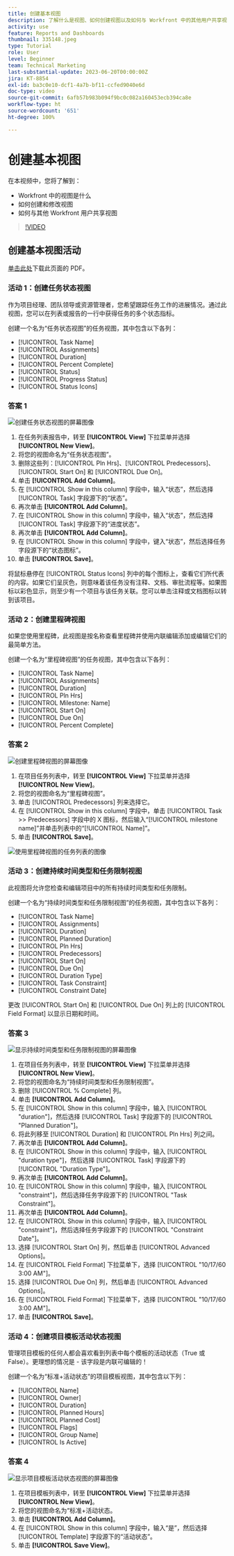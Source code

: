 ```yaml
---
title: 创建基本视图
description: 了解什么是视图、如何创建视图以及如何与 Workfront 中的其他用户共享视图。
activity: use
feature: Reports and Dashboards
thumbnail: 335148.jpeg
type: Tutorial
role: User
level: Beginner
team: Technical Marketing
last-substantial-update: 2023-06-20T00:00:00Z
jira: KT-8854
exl-id: ba3c0e10-dcf1-4a7b-bf11-ccfed9040e6d
doc-type: video
source-git-commit: 6afb57b983b094f9bc0c082a160453ecb394ca8e
workflow-type: ht
source-wordcount: '651'
ht-degree: 100%

---
```


# 创建基本视图

在本视频中，您将了解到：

* Workfront 中的视图是什么
* 如何创建和修改视图
* 如何与其他 Workfront 用户共享视图

>[!VIDEO](https://video.tv.adobe.com/v/335148/?quality=12&learn=on)

## 创建基本视图活动

[单击此处](/help/assets/create-basic-view-activities.pdf)下载此页面的 PDF。

### 活动 1：创建任务状态视图

作为项目经理、团队领导或资源管理者，您希望跟踪任务工作的进展情况。通过此视图，您可以在列表或报告的一行中获得任务的多个状态指标。

创建一个名为“任务状态视图”的任务视图，其中包含以下各列：

* [!UICONTROL Task Name]
* [!UICONTROL Assignments]
* [!UICONTROL Duration]
* [!UICONTROL Percent Complete]
* [!UICONTROL Status]
* [!UICONTROL Progress Status]
* [!UICONTROL Status Icons]

### 答案 1

![创建任务状态视图的屏幕图像](assets/view-exercise.png)

1. 在任务列表报告中，转至 **[!UICONTROL View]** 下拉菜单并选择 **[!UICONTROL New View]**。
1. 将您的视图命名为“任务状态视图”。
1. 删除这些列：[!UICONTROL Pln Hrs]、[!UICONTROL Predecessors]、[!UICONTROL Start On] 和 [!UICONTROL Due On]。
1. 单击 **[!UICONTROL Add Column]**。
1. 在 [!UICONTROL Show in this column] 字段中，输入“状态”，然后选择 [!UICONTROL Task] 字段源下的“状态”。
1. 再次单击 **[!UICONTROL Add Column]**。
1. 在 [!UICONTROL Show in this column] 字段中，输入“状态”，然后选择 [!UICONTROL Task] 字段源下的“进度状态”。
1. 再次单击 **[!UICONTROL Add Column]**。
1. 在 [!UICONTROL Show in this column] 字段中，键入“状态”，然后选择任务字段源下的“状态图标”。
1. 单击 **[!UICONTROL Save]**。

将鼠标悬停在 [!UICONTROL Status Icons] 列中的每个图标上，查看它们所代表的内容。如果它们呈灰色，则意味着该任务没有注释、文档、审批流程等。如果图标以彩色显示，则至少有一个项目与该任务关联。您可以单击注释或文档图标以转到该项目。

### 活动 2：创建里程碑视图

如果您使用里程碑，此视图是按名称查看里程碑并使用内联编辑添加或编辑它们的最简单方法。

创建一个名为“里程碑视图”的任务视图，其中包含以下各列：

* [!UICONTROL Task Name]
* [!UICONTROL Assignments]
* [!UICONTROL Duration]
* [!UICONTROL Pln Hrs]
* [!UICONTROL Milestone: Name]
* [!UICONTROL Start On]
* [!UICONTROL Due On]
* [!UICONTROL Percent Complete]


### 答案 2

![创建里程碑视图的屏幕图像](assets/view-milestone-exercise-1.png)

1. 在项目任务列表中，转至 **[!UICONTROL View]** 下拉菜单并选择 **[!UICONTROL New View]**。
1. 将您的视图命名为“里程碑视图”。
1. 单击 [!UICONTROL Predecessors] 列来选择它。
1. 在 [!UICONTROL Show in this column] 字段中，单击 [!UICONTROL Task >> Predecessors] 字段中的 X 图标，然后输入“[!UICONTROL milestone name]”并单击列表中的“[!UICONTROL Name]”。
1. 单击 **[!UICONTROL Save]**。

![使用里程碑视图的任务列表的图像](assets/view-milestone-exercise-2.png)

### 活动 3：创建持续时间类型和任务限制视图

此视图将允许您检查和编辑项目中的所有持续时间类型和任务限制。

创建一个名为“持续时间类型和任务限制视图”的任务视图，其中包含以下各列：

* [!UICONTROL Task Name]
* [!UICONTROL Assignments]
* [!UICONTROL Duration]
* [!UICONTROL Planned Duration]
* [!UICONTROL Pln Hrs]
* [!UICONTROL Predecessors]
* [!UICONTROL Start On]
* [!UICONTROL Due On]
* [!UICONTROL Duration Type]
* [!UICONTROL Task Constraint]
* [!UICONTROL Constraint Date]

更改 [!UICONTROL Start On] 和 [!UICONTROL Due On] 列上的 [!UICONTROL Field Format] 以显示日期和时间。

### 答案 3

![显示持续时间类型和任务限制视图的屏幕图像](assets/view-activity-3.png)

1. 在项目任务列表中，转至 **[!UICONTROL View]** 下拉菜单并选择 **[!UICONTROL New View]**。
1. 将您的视图命名为“持续时间类型和任务限制视图”。
1. 删除 [!UICONTROL % Complete] 列。
1. 单击 **[!UICONTROL Add Column]**。
1. 在 [!UICONTROL Show in this column] 字段中，输入 [!UICONTROL "duration"]，然后选择 [!UICONTROL Task] 字段源下的 [!UICONTROL "Planned Duration"]。
1. 将此列移至 [!UICONTROL Duration] 和 [!UICONTROL Pln Hrs] 列之间。
1. 再次单击 **[!UICONTROL Add Column]**。
1. 在 [!UICONTROL Show in this column] 字段中，输入 [!UICONTROL "duration type"]，然后选择 [!UICONTROL Task] 字段源下的 [!UICONTROL "Duration Type"]。
1. 再次单击 **[!UICONTROL Add Column]**。
1. 在 [!UICONTROL Show in this column] 字段中，输入 [!UICONTROL "constraint"]，然后选择任务字段源下的 [!UICONTROL "Task Constraint"]。
1. 再次单击 **[!UICONTROL Add Column]**。
1. 在 [!UICONTROL Show in this column] 字段中，输入 [!UICONTROL "constraint"]，然后选择任务字段源下的 [!UICONTROL "Constraint Date"]。
1. 选择 [!UICONTROL Start On] 列，然后单击 [!UICONTROL Advanced Options]。
1. 在 [!UICONTROL Field Format] 下拉菜单下，选择 [!UICONTROL "10/17/60 3:00 AM"]。
1. 选择 [!UICONTROL Due On] 列，然后单击 [!UICONTROL Advanced Options]。
1. 在 [!UICONTROL Field Format] 下拉菜单下，选择 [!UICONTROL "10/17/60 3:00 AM"]。
1. 单击 **[!UICONTROL Save]**。

### 活动 4：创建项目模板活动状态视图

管理项目模板的任何人都会喜欢看到列表中每个模板的活动状态（True 或 False）。更理想的情况是 - 该字段是内联可编辑的！

创建一个名为“标准+活动状态”的项目模板视图，其中包含以下列：

* [!UICONTROL Name]
* [!UICONTROL Owner]
* [!UICONTROL Duration]
* [!UICONTROL Planned Hours]
* [!UICONTROL Planned Cost]
* [!UICONTROL Flags]
* [!UICONTROL Group Name]
* [!UICONTROL Is Active]


### 答案 4

![显示项目模板活动状态视图的屏幕图像](assets/view-activity-4.png)

1. 在项目模板列表中，转至 **[!UICONTROL View]** 下拉菜单并选择 **[!UICONTROL New View]**。
1. 将您的视图命名为“标准+活动状态。
1. 单击 **[!UICONTROL Add Column]**。
1. 在 [!UICONTROL Show in this column] 字段中，输入“是”，然后选择 [!UICONTROL Template] 字段源下的“活动状态”。
1. 单击 **[!UICONTROL Save View]**。
